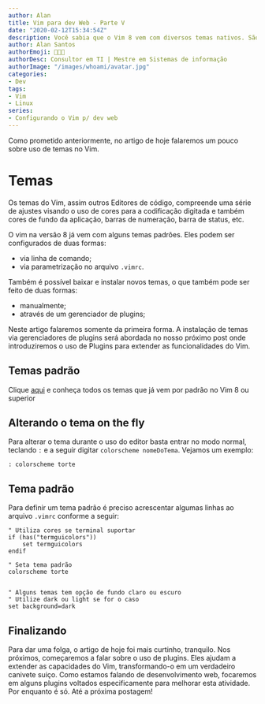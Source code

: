 ```yaml
---
author: Alan
title: Vim para dev Web - Parte V
date: "2020-02-12T15:34:54Z"
description: Você sabia que o Vim 8 vem com diversos temas nativos. São 17 temas ao todo, permitindo uma experência de trabalho mais agradável em dark ou light modes.
author: Alan Santos
authorEmoji: 👨🏻‍💻
authorDesc: Consultor em TI | Mestre em Sistemas de informação
authorImage: "/images/whoami/avatar.jpg"
categories:
- Dev
tags:
- Vim
- Linux
series:
- Configurando o Vim p/ dev web
---
```

Como prometido anteriormente, no artigo de hoje falaremos um pouco sobre uso de temas no Vim.

# Temas
Os temas do Vim, assim  outros Editores de código, compreende uma série de ajustes visando o uso de cores para a codificação digitada e também cores de fundo da aplicação, barras de numeração, barra de status, etc.

O vim na versão 8 já vem com alguns temas padrões. Eles podem ser configurados de duas formas:

* via linha de comando;
* via parametrização no arquivo `.vimrc`.

Também é possível baixar e instalar novos temas, o que também pode ser feito de duas formas:

* manualmente;
* através de um gerenciador de plugins;

Neste artigo falaremos somente da primeira forma. A instalação de temas via gerenciadores de
plugins será abordada no nosso próximo post onde introduziremos o uso de Plugins para extender as funcionalidades do Vim.

## Temas padrão

Clique [aqui](../../gallery/vim-themes/) e conheça todos os temas que já vem por padrão no Vim 8 ou superior

## Alterando o tema on the fly

Para alterar o tema durante o uso do editor basta entrar no modo normal, teclando `:` e a seguir digitar `colorscheme nomeDoTema`. Vejamos um exemplo:

```
: colorscheme torte
```
## Tema padrão

Para definir um tema padrão é preciso acrescentar algumas linhas ao arquivo `.vimrc` conforme a seguir:

```
" Utiliza cores se terminal suportar
if (has("termguicolors"))
	set termguicolors
endif

" Seta tema padrão
colorscheme torte


" Alguns temas tem opção de fundo claro ou escuro
" Utilize dark ou light se for o caso
set background=dark
```
## Finalizando

Para dar uma folga, o artigo de hoje foi mais curtinho, tranquilo. Nos próximos, começaremos a falar sobre o uso de plugins. Eles ajudam a extender as capacidades do Vim, transformando-o em um verdadeiro canivete suiço. Como estamos falando de desenvolvimento web, focaremos em alguns plugins voltados especificamente para melhorar esta atividade. Por enquanto é só. Até a próxima postagem!
